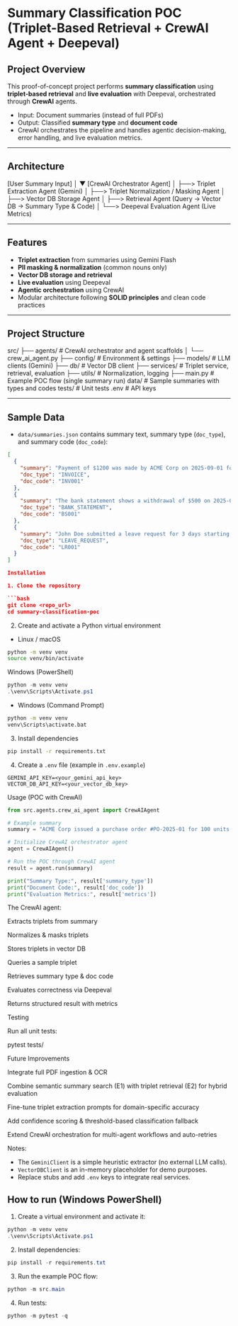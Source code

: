 # Summary Classification POC (Triplet-Based Retrieval + CrewAI Agent + Deepeval)

## Project Overview
This proof-of-concept project performs **summary classification** using **triplet-based retrieval** and **live evaluation** with Deepeval, orchestrated through **CrewAI** agents.  

- Input: Document summaries (instead of full PDFs)  
- Output: Classified **summary type** and **document code**  
- CrewAI orchestrates the pipeline and handles agentic decision-making, error handling, and live evaluation metrics.

---

## Architecture
[User Summary Input]
│
▼
[CrewAI Orchestrator Agent]
│
├──> Triplet Extraction Agent (Gemini)
│
├──> Triplet Normalization / Masking Agent
│
├──> Vector DB Storage Agent
│
├──> Retrieval Agent (Query → Vector DB → Summary Type & Code)
│
└──> Deepeval Evaluation Agent (Live Metrics)


---

## Features
- **Triplet extraction** from summaries using Gemini Flash
- **PII masking & normalization** (common nouns only)
- **Vector DB storage and retrieval**
- **Live evaluation** using Deepeval
- **Agentic orchestration** using CrewAI
- Modular architecture following **SOLID principles** and clean code practices

---

## Project Structure



src/
├── agents/ # CrewAI orchestrator and agent scaffolds
│ └── crew_ai_agent.py
├── config/ # Environment & settings
├── models/ # LLM clients (Gemini)
├── db/ # Vector DB client
├── services/ # Triplet service, retrieval, evaluation
├── utils/ # Normalization, logging
├── main.py # Example POC flow (single summary run)
data/ # Sample summaries with types and codes
tests/ # Unit tests
.env # API keys


---

## Sample Data

- `data/summaries.json` contains summary text, summary type (`doc_type`), and summary code (`doc_code`):

```json
[
  {
    "summary": "Payment of $1200 was made by ACME Corp on 2025-09-01 for invoice #INV-100.",
    "doc_type": "INVOICE",
    "doc_code": "INV001"
  },
  {
    "summary": "The bank statement shows a withdrawal of $500 on 2025-08-30 from account 12345678.",
    "doc_type": "BANK_STATEMENT",
    "doc_code": "BS001"
  },
  {
    "summary": "John Doe submitted a leave request for 3 days starting 2025-09-10.",
    "doc_type": "LEAVE_REQUEST",
    "doc_code": "LR001"
  }
]

Installation

1. Clone the repository

```bash
git clone <repo_url>
cd summary-classification-poc
```

2. Create and activate a Python virtual environment

- Linux / macOS

```bash
python -m venv venv
source venv/bin/activate
```


 Windows (PowerShell)
 
```powershell
python -m venv venv
.\venv\Scripts\Activate.ps1
```
- Windows (Command Prompt)

```cmd
python -m venv venv
venv\Scripts\activate.bat
```

3. Install dependencies

```bash
pip install -r requirements.txt
```

4. Create a `.env` file (example in `.env.example`)

```text
GEMINI_API_KEY=<your_gemini_api_key>
VECTOR_DB_API_KEY=<your_vector_db_key>
```

Usage (POC with CrewAI)

```python
from src.agents.crew_ai_agent import CrewAIAgent

# Example summary
summary = "ACME Corp issued a purchase order #PO-2025-01 for 100 units of product X."

# Initialize CrewAI orchestrator agent
agent = CrewAIAgent()

# Run the POC through CrewAI agent
result = agent.run(summary)

print("Summary Type:", result['summary_type'])
print("Document Code:", result['doc_code'])
print("Evaluation Metrics:", result['metrics'])
```


The CrewAI agent:

Extracts triplets from summary

Normalizes & masks triplets

Stores triplets in vector DB

Queries a sample triplet

Retrieves summary type & doc code

Evaluates correctness via Deepeval

Returns structured result with metrics

Testing

Run all unit tests:

pytest tests/

Future Improvements

Integrate full PDF ingestion & OCR

Combine semantic summary search (E1) with triplet retrieval (E2) for hybrid evaluation

Fine-tune triplet extraction prompts for domain-specific accuracy

Add confidence scoring & threshold-based classification fallback

Extend CrewAI orchestration for multi-agent workflows and auto-retries


Notes:
- The `GeminiClient` is a simple heuristic extractor (no external LLM calls).
- `VectorDBClient` is an in-memory placeholder for demo purposes.
- Replace stubs and add `.env` keys to integrate real services.

## How to run (Windows PowerShell)

1. Create a virtual environment and activate it:

```powershell
python -m venv venv
.\venv\Scripts\Activate.ps1
```
2. Install dependencies:

```powershell
pip install -r requirements.txt
```

3. Run the example POC flow:

```powershell
python -m src.main
```

4. Run tests:

```powershell
python -m pytest -q
```
